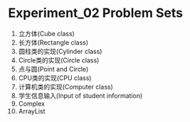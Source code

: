 # Experiment_02 Problem Sets

1. 立方体(Cube class)
2. 长方体(Rectangle class)
3. 圆柱类的实现(Cylinder class)
4. Circle类的实现(Circle class)
5. 点与圆(Point and Circle)
6. CPU类的实现(CPU class)
7. 计算机类的实现(Computer class)
8. 学生信息输入(Input of student information)
9. Complex
10. ArrayList
